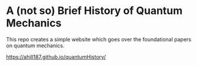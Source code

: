 # A (not so) Brief History of Quantum Mechanics

This repo creates a simple website which goes over the foundational papers on quantum mechanics.

https://ahill187.github.io/quantumHistory/
